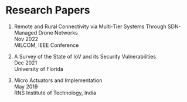 # Research Papers

  1. Remote and Rural Connectivity via Multi-Tier Systems Through SDN-Managed Drone Networks<br />
     Nov 2022<br />
     MILCOM, IEEE Conference

  2. A Survey of the State of IoV and its Security Vulnerabilities<br />
     Dec 2021<br />
     University of Florida

  3. Micro Actuators and Implementation<br />
     May 2019<br />
     RNS Institute of Technology, India
